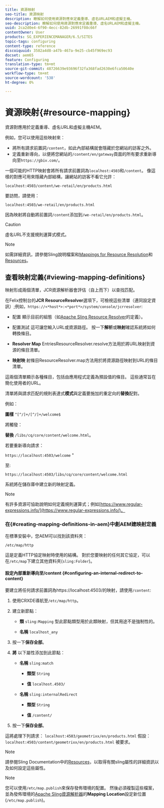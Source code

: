 ```yaml
---
title: 資源映射
seo-title: 資源映射
description: 瞭解如何使用資源對應來定義重導、虛名URLAEM和虛擬主機。
seo-description: 瞭解如何使用資源對應來定義重導、虛名URLAEM和虛擬主機。
uuid: 2ca2d0e4-6f90-4ecc-82db-26991f08c66f
contentOwner: User
products: SG_EXPERIENCEMANAGER/6.5/SITES
topic-tags: configuring
content-type: reference
discoiquuid: 3582a4d8-a47b-467a-9e25-cb45f969ec93
docset: aem65
feature: Configuring
translation-type: tm+mt
source-git-commit: 48726639e93696f32fa368fad2630e6fca50640e
workflow-type: tm+mt
source-wordcount: '538'
ht-degree: 0%

---
```



# 資源映射{#resource-mapping}

資源對應用於定義重導、虛名URL和虛擬主機AEM。

例如，您可以使用這些映射來：

* 將所有請求前置詞`/content`，如此內部結構就會隱藏於您網站的訪客之外。
* 定義重新導向，以便將您網站的`/content/en/gateway`頁面的所有要求重新導向至`https://gbiv.com/`。

一個可能的HTTP映射會將所有請求前置詞為`localhost:4503`和`/content`。 像這樣的對應可用來隱藏內部結構，讓網站的訪客不看它允許：

`localhost:4503/content/we-retail/en/products.html`

要訪問，請使用：

`localhost:4503/we-retail/en/products.html`

因為映射將自動將前置詞`/content`添加到`/we-retail/en/products.html`。

>[!CAUTION]
>
>虛名URL不支援規則運算式模式。

>[!NOTE]
>
>如需詳細資訊，請參閱Sling說明檔案和[Mappings for Resource Resolution](https://sling.apache.org/site/resources.html)和[Resources](https://sling.apache.org/site/mappings-for-resource-resolution.html)。

## 查看映射定義{#viewing-mapping-definitions}

映射形成兩個清單，JCR資源解析器會評估（自上而下）以查找匹配。

在Felix控制台的&#x200B;**JCR ResourceResolver**&#x200B;選項下，可檢視這些清單（連同設定資訊）;例如，`https://<*host*>:<*port*>/system/console/jcrresolver`:

* 配置
顯示目前的組態（如[Apache Sling Resource Resolver](/help/sites-deploying/osgi-configuration-settings.md#apacheslingresourceresolver)的定義）。

* 配置測試
這可讓您輸入URL或資源路徑。 按一下**解析**&#x200B;或&#x200B;**映射**&#x200B;確認系統將如何轉換條目。

* **Resolver Map**
EntriesResourceResolver.resolve方法用於將URL映射到資源的條目清單。

* **映射映**
射條目ResourceResolver.map方法用於將資源路徑映射到URL的條目清單。

這兩個清單顯示各種條目，包括由應用程式定義為預設值的條目。 這些通常旨在簡化使用者的URL。

清單將與請求匹配的規則表達式&#x200B;**模式**&#x200B;與定義要施加的重定向的&#x200B;**替換**&#x200B;配對。

例如：

**圖樣** `^[^/]+/[^/]+/welcome$`

將觸發：

**替換** `/libs/cq/core/content/welcome.html`。

若要重新導向請求：

`https://localhost:4503/welcome` &quot;

至:

`https://localhost:4503/libs/cq/core/content/welcome.html`

系統將在儲存庫中建立新的映射定義。

>[!NOTE]
>
>有許多資源可協助說明如何定義規則運算式；例如[https://www.regular-expressions.info/](https://www.regular-expressions.info/)。

### 在{#creating-mapping-definitions-in-aem}中創AEM建映射定義

在標準安裝中，您AEM可以找到該資料夾：

`/etc/map/http`

這是定義HTTP協定映射時使用的結構。 對於您要映射的任何其它協定，可以在`/etc/map`下建立其他資料夾(`sling:Folder`)。

#### 設定內部重新導向至/content {#configuring-an-internal-redirect-to-content}

要建立將任何請求前置詞為https://localhost:4503/的映射，請使用`/content`:

1. 使用CRXDE導航至`/etc/map/http`。

1. 建立新節點：

   * **類** `sling:Mapping`
型此節點類型用於此類映射，但其用途不是強制性的。

   * **名稱** `localhost_any`

1. 按一下&#x200B;**保存全部**。
1. **將** 以下屬性添加到此節點：

   * **名稱** `sling:match`

      * **類型** `String`

      * **值** `localhost.4503/`
   * **名稱** `sling:internalRedirect`

      * **類型** `String`

      * **值** `/content/`


1. 按一下&#x200B;**保存全部**。

這將處理下列請求：
`localhost:4503/geometrixx/en/products.html`
假設：
`localhost:4503/content/geometrixx/en/products.html`
被要求。

>[!NOTE]
>
>請參閱Sling Documentation中的[Resources](https://sling.apache.org/site/mappings-for-resource-resolution.html)，以取得有關sling屬性的詳細資訊以及如何設定這些屬性。

>[!NOTE]
>
>您可以使用`/etc/map.publish`來保存發佈環境的配置。 然後必須複製這些檔案，並為發佈環境的[Apache Sling資源解析器](/help/sites-deploying/osgi-configuration-settings.md#apacheslingresourceresolver)的&#x200B;**Mapping Location**&#x200B;設定新位置(`/etc/map.publish`)。

